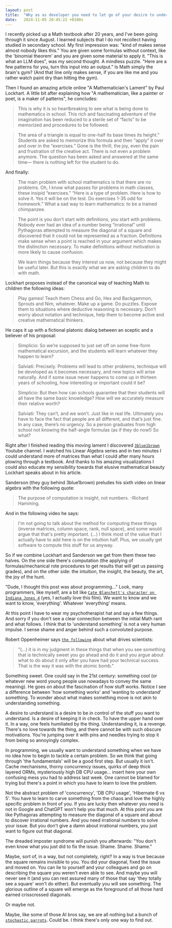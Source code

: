 ```yaml
---
layout: post
title:  "Why as as developer you need to let go of your desire to understand everything"
date:   2024-11-05 20:45:22 +0100s
---
```


I recently picked up a Math textbook after 20 years, and I've been going through it since August. I learned subjects that I do not recollect having studied in secondary school. My first impression was: "kind of makes sense almost nobody likes this." You are given some formulas without context, like the 'binomial theorem' and you are given some material to apply it. "This is what an LLM does", was my second thought. A mindless puzzle. "Here are a few patterns for you, turn this input into an output." Is Math simply the brain's gym? (And that line only makes sense, if you are like me and you rather watch paint dry than hitting the gym).

Then I found an amazing article online "A Mathematician's Lament" by Paul Lockhart. A little bit after explaining how "A mathematician, like a painter or poet, is a maker of patterns", he concludes:
> This is why it is so heartbreaking to see what is being done to mathematics in school. This rich and fascinating adventure of the imagination has been reduced to a sterile set of “facts” to be memorized and procedures to be followed.  

> The area of a triangle is equal to one-half its base times its height.” Students are asked to memorize this formula and then “apply” it over and over in the “exercises.” Gone is the thrill, the joy, even the pain and frustration of the creative act. There is not even a problem anymore. The question has been asked and answered at the same time— there is nothing left for the student to do.

And finally:
> The main problem with school mathematics is that there are no problems. Oh, I know what passes for problems in math classes, these insipid “exercises.” “Here is a type of problem. Here is how to solve it. Yes it will be on the test. Do exercises 1-35 odd for homework.” What a sad way to learn mathematics: to be a trained chimpanzee.  

> The point is you don’t start with definitions, you start with problems. Nobody ever had an idea of a number being “irrational” until Pythagoras attempted to measure the diagonal of a square and discovered that it could not be represented as a fraction. Definitions make sense when a point is reached in your argument which makes the distinction necessary. To make definitions without motivation is more likely to cause confusion.  

> We learn things because they interest us now, not because they might be useful later. But this is exactly what we are asking children to do with math.  

Lockhart proposes instead of the canonical way of teaching Math to children the following ideas:
> Play games! Teach them Chess and Go, Hex and Backgammon, Sprouts and Nim, whatever. Make up a game. Do puzzles. Expose them to situations where deductive reasoning is necessary. Don’t worry about notation and technique, help them to become active and creative mathematical thinkers.

He caps it up with a fictional platonic dialog between an sceptic and a believer of his proposal:
> Simplicio: So we’re supposed to just set off on some free-form mathematical excursion, and the students will learn whatever they happen to learn?  

> Salviati: Precisely. Problems will lead to other problems, technique will be developed as it becomes necessary, and new topics will arise naturally. And if some issue never happens to come up in thirteen years of schooling, how interesting or important could it be?  

> Simplicio: But then how can schools guarantee that their students will all have the same basic knowledge? How will we accurately measure their relative worth?  

> Salviati: They can’t, and we won’t. Just like in real life. Ultimately you have to face the fact that people are all different, and that’s just fine. In any case, there’s no urgency. So a person graduates from high school not knowing the half-angle formulas (as if they do now!) So what? 

Right after I finished reading this moving lament I discovered [`3blue1brown`][3blue1brown] Youtube channel. I watched his Linear Algebra series and in two minutes I could understand more of matrices than what I could after many hours plowing through a textbook. And thanks to his amazing visualizations I could also educate my sensibility towards that elusive mathematical beauty Lockhart speaks about in his article. 

Sanderson (they guy behind 3blue1brown) preludes his sixth video on linear algebra with the following quote:
> The purpose of computation is insight, not numbers. -Richard Hamming.

And in the following video he says:
> I'm not going to talk about the method for computing these things (inverse matrices, column space, rank, null space), and some would argue that that's pretty important. (...) I think most of the value that I actually have to add here is on the intuition half. Plus, we usually get software to compute this stuff for us anyway.

So if we combine Lockhart and Sanderson we get from them these two halves. On the one side there's computation (the applying of formulas/mechanical rote procedures to get results that will get us passing grades), and on the other side: the intuition, the insight, the beauty, the art, the joy of the hunt.

"Dude, I thought this post was about programming..." Look, many programmers, like myself, are a bit like [`Cate Blanchett's character on Indiana Jones 4`][I want to know] (yes, I actually love this film). We want to know and we want to know, 'everything'. Whatever 'everything' means. 

At this point I have to wear my psychotherapist hat and say a few things. And sorry if you don't see a clear connection between the initial Math rant and what follows. I think that to 'understand something' is not a very human impulse. I sense shame and anger behind such a convoluted purpose. 

Robert Oppenheimer says [`the following`][sweet] about what drives scientists:
> "(...) it is in my judgment in these things that when you see something that is technically sweet you go ahead and do it and you argue about what to do about it only after you have had your technical success. That is the way it was with the atomic bomb."

Something sweet. One could say in the 21st century: something cool (or whatever new word young people use nowadays to convey the same meaning). He goes on about the fascination of how stuff works. Notice I see a difference between 'how something works' and 'wanting to understand' something. To wonder about what makes something move is not akin to understanding something. 

A desire to understand is a desire to be in control of the stuff you want to understand. Is a desire of keeping it in check. To have the upper hand over it. In a way, one feels humiliated by the thing. Understanding it, is a revenge. There's no love towards the thing, and there cannot be with such obscure motivations. You're jumping over it with pins and needles trying to stop it from being so annoyingly complex.

In programming, we usually want to understand something when we have no idea how to begin to tackle a certain problem. So we think that going through 'the fundamentals' will be a good first step. But usually it isn't. Cache mechanisms, thorny concurrency issues, quirks of deep thick layered ORMs, mysteriously high DB CPU usage... insert here your own confusing mess you had to address last week. One cannot be blamed for trying but there's a point in which you have to learn to love the problem.

Not the abstract problem of 'concurrency', 'DB CPU usage', 'Hibernate 6 vs 5'. You have to learn to carve something from the chaos and love the highly specific problem in front of you. If you are lucky then whatever you need is not in Google and ChatGPT won't help you that much. At this point you are like Pythagoras attempting to measure the diagonal of a square and about to discover irrational numbers. And you need irrational numbers to solve your issue. But you don't give a damn about irrational numbers, you just want to figure out that diagonal. 

The dreaded imposter syndrome will punish you afterwards: "You don't even know what you just did to fix the issue. Shame. Shame. Shame." 

Maybe, sort of, in a way, but not completely, right? In a way is true because the square remains invisible to you. You did your diagonal, fixed the issue and moved on. You can lie to yourself and your colleagues and go on describing the square you weren't even able to see. And maybe you will never see it (and you can rest assured many of those that say 'they totally see a square' won't do either). But eventually you will see something. The glorious outline of a square will emerge as the foreground of all those hard earned crisscrossed diagonals. 

Or maybe not. 

Maybe, like some of those AI bros say, we are all nothing but a bunch of [`stochastic parrots`][parrots]. Could be. I think there's only one way to find out. 

[3blue1brown]: https://www.youtube.com/@3blue1brown
[I want to know]: https://www.youtube.com/watch?v=ohnkD-gjNVQ
[sweet]: https://ask.metafilter.com/263561/What-did-Robert-Oppenheimer-say-about-scientists-drive-to-get-results
[parrots]: https://en.wikipedia.org/wiki/Stochastic_parrot